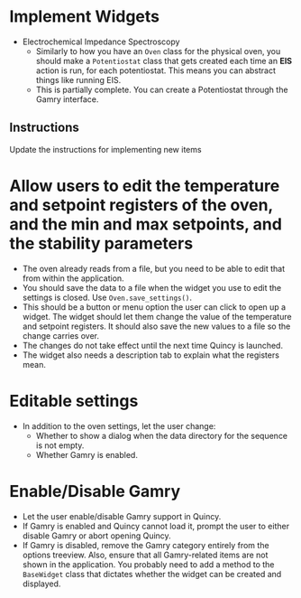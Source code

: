 # Implement Widgets
- Electrochemical Impedance Spectroscopy
    - Similarly to how you have an `Oven` class for the physical oven, you should make a `Potentiostat` class that gets created each time an **EIS** action is run, for each potentiostat. This means you can abstract things like running EIS.
    - This is partially complete. You can create a Potentiostat through the Gamry interface.
## Instructions
Update the instructions for implementing new items

# Allow users to edit the temperature and setpoint registers of the oven, and the min and max setpoints, and the stability parameters
- The oven already reads from a file, but you need to be able to edit that from within the application.
- You should save the data to a file when the widget you use to edit the settings is closed. Use `Oven.save_settings()`.
- This should be a button or menu option the user can click to open up a widget. The widget should let them change the value of the temperature and setpoint registers. It should also save the new values to a file so the change carries over.
- The changes do not take effect until the next time Quincy is launched.
- The widget also needs a description tab to explain what the registers mean.

# Editable settings
- In addition to the oven settings, let the user change:
    - Whether to show a dialog when the data directory for the sequence is not empty.
    - Whether Gamry is enabled.

# Enable/Disable Gamry
- Let the user enable/disable Gamry support in Quincy.
- If Gamry is enabled and Quincy cannot load it, prompt the user to either disable Gamry or abort opening Quincy.
- If Gamry is disabled, remove the Gamry category entirely from the options treeview. Also, ensure that all Gamry-related items are not shown in the application. You probably need to add a method to the `BaseWidget` class that dictates whether the widget can be created and displayed.
